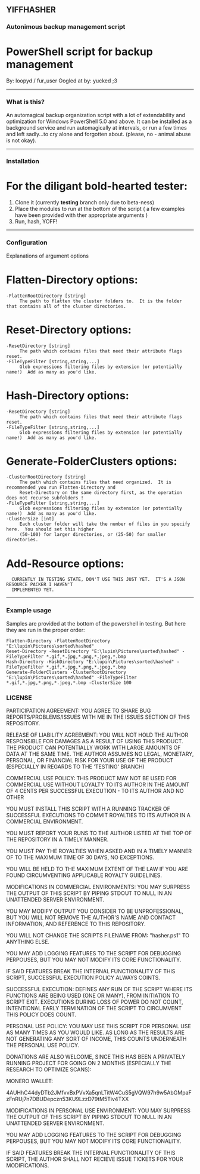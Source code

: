 YIFFHASHER
---------------------
### Autonimous backup management script
# PowerShell script for backup management
By: loopyd / fur_user
Oogled at by:  yucked  ;3

---

### What is this?

An automagical backup organization script with a lot of extendability and optimization for Windows PowerShell 5.0 and above.
It can be installed as a background service and run automagically at intervals, or run a few times and left sadly...to cry
alone and forgotten about.  (please, no - animal abuse is not okay).

---

### Installation
# For the diligant bold-hearted tester:

1.  Clone it  (currently **testing** branch only due to beta-ness)
2.  Place the modules to run at the bottom of the script ( a few examples have been provided with ther appropriate arguments )
3.  Run, hash, YOFF!

---

### Configuration
Explanations of argument options

# Flatten-Directory options:
```
-FlattenRootDirectory [string]
     The path to flatten the cluster folders to.  It is the folder that contains all of the cluster directories.
```

# Reset-Directory options:
```
-ResetDirectory [string]
     The path which contains files that need their attribute flags reset.
-FileTypeFilter [string,string,...]
     Glob expressions filtering files by extension (or potentially name!)  Add as many as you'd like.
```

# Hash-Directory options:
```
-ResetDirectory [string]
     The path which contains files that need their attribute flags reset.
-FileTypeFilter [string,string,...]
     Glob expressions filtering files by extension (or potentially name!)  Add as many as you'd like.
```

# Generate-FolderClusters options:
```
-ClusterRootDirectory [string]
     The path which contains files that need organized.  It is recommended you run Flatten-Directory and 
     Reset-Directory on the same directory first, as the operation does not recurse subfolders !
-FileTypeFilter [string,string,...]
     Glob expressions filtering files by extension (or potentially name!)  Add as many as you'd like.
-ClusterSize [int]
     Each cluster folder will take the number of files in you specify here.  You should set this higher
     (50-100) for larger directories, or (25-50) for smaller directories.
```

# Add-Resource options:
```
  CURRENTLY IN TESTING STATE, DON'T USE THIS JUST YET.  IT'S A JSON RESOURCE PACKER I HAVEN'T
  IMPLEMENTED YET.
```

---

### Example usage

Samples are provided at the bottom of the powershell in testing.  But here they are run in the proper order:

```
Flatten-Directory -FlattenRootDirectory "E:\lupin\Pictures\sorted\hashed"
Reset-Directory -ResetDirectory "E:\lupin\Pictures\sorted\hashed" -FileTypeFilter *.gif,*.jpg,*.png,*.jpeg,*.bmp
Hash-Directory -HashDirectory "E:\lupin\Pictures\sorted\hashed" -FileTypeFilter *.gif,*.jpg,*.png,*.jpeg,*.bmp
Generate-FolderClusters -ClusterRootDirectory "E:\lupin\Pictures\sorted\hashed" -FileTypeFilter *.gif,*.jpg,*.png,*.jpeg,*.bmp -ClusterSize 100
```

### LICENSE

PARTICIPATION AGREEMENT:
YOU AGREE TO SHARE BUG REPORTS/PROBLEMS/ISSUES WITH ME IN THE ISSUES SECTION
OF THIS REPOSITORY.

RELEASE OF LIABILITY AGREEMENT:
YOU WILL NOT HOLD THE AUTHOR RESPONSIBLE FOR DAMAGES AS A RESULT OF USING THIS
PRODUCT.  THE PRODUCT CAN POTENTIALLY WORK WITH LARGE AMOUNTS OF DATA AT THE
SAME TIME.  THE AUTHOR ASSUMES NO LEGAL, MONETARY, PERSONAL, OR FINANCIAL RISK
FOR YOUR USE OF THE PRODUCT (ESPECIALLY IN REGARDS TO THE 'TESTING' BRANCH)

COMMERCIAL USE POLICY:
THIS PRODUCT MAY NOT BE USED FOR COMMERCIAL USE WITHOUT LOYALTY TO ITS AUTHOR
IN THE AMOUNT OF 4 CENTS PER SUCCESSFUL EXECUTION - TO ITS AUTHOR AND NO OTHER

YOU MUST INSTALL THIS SCRIPT WITH A RUNNING TRACKER OF SUCCESSFUL EXECUTIONS
TO COMMIT ROYALTIES TO ITS AUTHOR IN A COMMERCIAL ENVIRONMENT.

YOU MUST REPORT YOUR RUNS TO THE AUTHOR LISTED AT THE TOP OF THE REPOSITORY
IN A TIMELY MANNER.

YOU MUST PAY THE ROYALTIES WHEN ASKED AND IN A TIMELY MANNER OF TO THE MAXIMUM
TIME OF 30 DAYS, NO EXCEPTIONS.

YOU WILL BE HELD TO THE MAXIMUM EXTENT OF THE LAW IF YOU ARE FOUND CIRCUMVENTING
APPLICABLE ROYALTY GUIDELINES.

MODIFICATIONS IN COMMERCIAL ENVIRONMENTS:
YOU MAY SURPRESS THE OUTPUT OF THIS SCRIPT BY PIPING STDOUT TO NULL IN AN
UNATTENDED SERVER ENVIRONMENT.

YOU MAY MODIFY OUTPUT YOU CONSIDER TO BE UNPROFESSIONAL, BUT YOU WILL NOT
REMOVE THE AUTHOR'S NAME AND CONTACT INFORMATION, AND REFERENCE TO THIS
REPOSITORY.

YOU WILL NOT CHANGE THE SCRIPTS FILENAME FROM: "hasher.ps1" TO ANYTHING ELSE.

YOU MAY ADD LOGGING FEATURES TO THE SCRIPT FOR DEBUGGING PERPOUSES, BUT YOU MAY
NOT MODIFY ITS CORE FUNCTIONALITY.

IF SAID FEATURES BREAK THE INTERNAL FUNCTIONALITY OF THIS SCRIPT, SUCCESSFUL
EXECUTION POLICY ALWAYS COINTS.

SUCCESSFUL EXECUTION:  DEFINES ANY RUN OF THE SCRIPT WHERE ITS FUNCTIONS ARE BEING
USED (ONE OR MANY), FROM INITIATION TO SCRIPT EXIT.  EXECUTIONS DURING LOSS OF
POWER DO NOT COUNT, INTENTIONAL EARLY TERMINATION OF THE SCRIPT TO CIRCUMVENT
THIS POLICY DOES COUNT.

PERSONAL USE POLICY:
YOU MAY USE THIS SCRIPT FOR PERSONAL USE AS MANY TIMES AS YOU WOULD LIKE.  AS
LONG AS THE RESULTS ARE NOT GENERATING ANY SORT OF INCOME, THIS COUNTS UNDERNEATH
THE PERSONAL USE POLICY.

DONATIONS ARE ALSO WELCOME, SINCE THIS HAS BEEN A PRIVATELY RUNNING PROJECT FOR
GOING ON 2 MONTHS (ESPECIALLY THE RESEARCH TO OPTIMIZE SCANS):

MONERO WALLET:

4AUHhC44dyDTb2JMfvvBxPVvXa5qnLTitW4CuS5gVQW97h9w5AbGMpaFzFnRUj7n7DBUDepczn53KU9LzzD79tM5Tiv4TXX

MODIFICATIONS IN PERSONAL USE ENVIRONMENT:
YOU MAY SURPRESS THE OUTPUT OF THIS SCRIPT BY PIPING STDOUT TO NULL IN AN
UNATTENDED SERVER ENVIRONMENT.

YOU MAY ADD LOGGING FEATURES TO THE SCRIPT FOR DEBUGGING PERPOUSES, BUT YOU MAY
NOT MODIFY ITS CORE FUNCTIONALITY.

IF SAID FEATURES BREAK THE INTERNAL FUNCTIONALITY OF THIS SCRIPT, THE AUTHOR
SHALL NOT RECIEVE ISSUE TICKETS FOR YOUR MODIFICATIONS.

